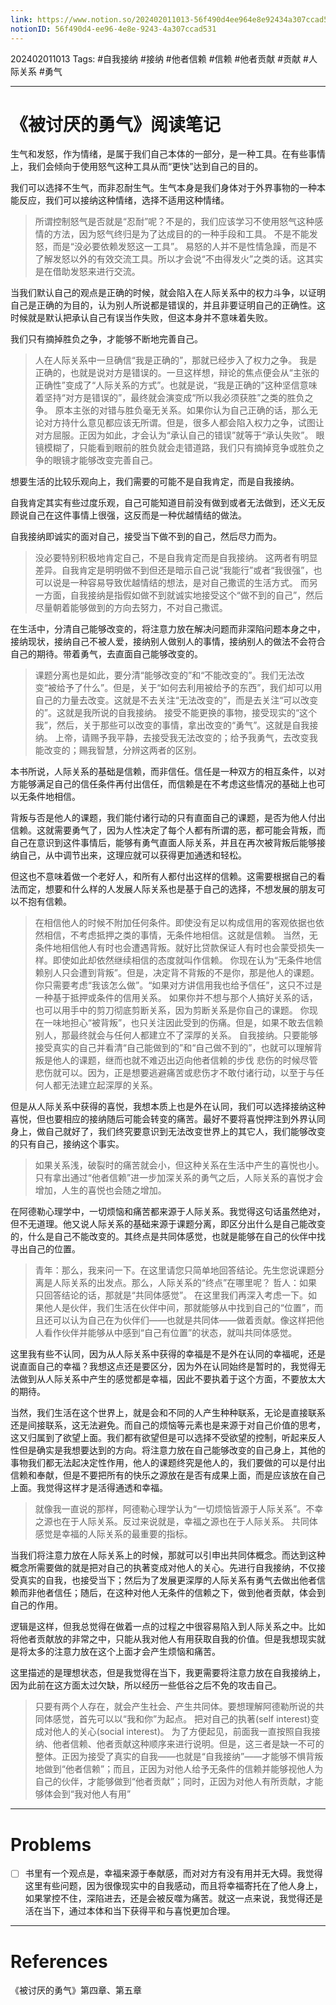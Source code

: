 ```yaml
---
link: https://www.notion.so/202402011013-56f490d4ee964e8e92434a307ccad531
notionID: 56f490d4-ee96-4e8e-9243-4a307ccad531
---
```

202402011013
Tags: #自我接纳 #接纳 #他者信赖 #信赖 #他者贡献 #贡献 #人际关系 #勇气

--- 
# 《被讨厌的勇气》阅读笔记

生气和发怒，作为情绪，是属于我们自己本体的一部分，是一种工具。在有些事情上，我们会倾向于使用怒气这种工具从而“更快”达到自己的目的。

我们可以选择不生气，而非忍耐生气。生气本身是我们身体对于外界事物的一种本能反应，我们可以接纳这种情绪，选择不适用这种情绪。

> 所谓控制怒气是否就是“忍耐”呢？不是的，我们应该学习不使用怒气这种感情的方法，因为怒气终归是为了达成目的的一种手段和工具。
> 不是不能发怒，而是“没必要依赖发怒这一工具”。
> 易怒的人并不是性情急躁，而是不了解发怒以外的有效交流工具。所以才会说“不由得发火”之类的话。这其实是在借助发怒来进行交流。

当我们默认自己的观点是正确的时候，就会陷入在人际关系中的权力斗争，以证明自己是正确的为目的，认为别人所说都是错误的，并且非要证明自己的正确性。这时候就是默认把承认自己有误当作失败，但这本身并不意味着失败。

我们只有摘掉胜负之争，才能够不断地完善自己。

> 人在人际关系中一旦确信“我是正确的”，那就已经步入了权力之争。
> 我是正确的，也就是说对方是错误的。一旦这样想，辩论的焦点便会从“主张的正确性”变成了“人际关系的方式”。也就是说，“我是正确的”这种坚信意味着坚持“对方是错误的”，最终就会演变成“所以我必须获胜”之类的胜负之争。
> 原本主张的对错与胜负毫无关系。如果你认为自己正确的话，那么无论对方持什么意见都应该无所谓。但是，很多人都会陷入权力之争，试图让对方屈服。正因为如此，才会认为“承认自己的错误”就等于“承认失败”。
> 眼镜模糊了，只能看到眼前的胜负就会走错道路，我们只有摘掉竞争或胜负之争的眼镜才能够改变完善自己。

想要生活的比较乐观向上，我们需要的可能不是自我肯定，而是自我接纳。

自我肯定其实有些过度乐观，自己可能知道目前没有做到或者无法做到，还义无反顾说自己在这件事情上很强，这反而是一种优越情结的做法。

自我接纳即诚实的面对自己，接受当下做不到的自己，然后尽力而为。

> 没必要特别积极地肯定自己，不是自我肯定而是自我接纳。
> 这两者有明显差异。自我肯定是明明做不到但还是暗示自己说“我能行”或者“我很强”，也可以说是一种容易导致优越情结的想法，是对自己撒谎的生活方式。
> 而另一方面，自我接纳是指假如做不到就诚实地接受这个“做不到的自己”，然后尽量朝着能够做到的方向去努力，不对自己撒谎。

在生活中，分清自己能够改变的，将注意力放在解决问题而非深陷问题本身之中，接纳现状，接纳自己不被人爱，接纳别人做别人的事情，接纳别人的做法不会符合自己的期待。带着勇气，去直面自己能够改变的。

> 课题分离也是如此，要分清“能够改变的”和“不能改变的”。我们无法改变“被给予了什么”。但是，关于“如何去利用被给予的东西”，我们却可以用自己的力量去改变。这就是不去关注“无法改变的”，而是去关注“可以改变的”。这就是我所说的自我接纳。
> 接受不能更换的事物，接受现实的“这个我”，然后，关于那些可以改变的事情，拿出改变的“勇气”。这就是自我接纳。
> 上帝，请赐予我平静，去接受我无法改变的；给予我勇气，去改变我能改变的；赐我智慧，分辨这两者的区别。

本书所说，人际关系的基础是信赖，而非信任。信任是一种双方的相互条件，以对方能够满足自己的信任条件再付出信任，而信赖是在不考虑这些情况的基础上也可以无条件地相信。

背叛与否是他人的课题，我们能付诸行动的只有直面自己的课题，是否为他人付出信赖。这就需要勇气了，因为人性决定了每个人都有所谓的恶，都可能会背叛，而自己在意识到这件事情后，能够有勇气直面人际关系，并且在再次被背叛后能够接纳自己，从中调节出来，这理应就可以获得更加通透和轻松。

但这也不意味着做一个老好人，和所有人都付出这样的信赖。这需要根据自己的看法而定，想要和什么样的人发展人际关系也是基于自己的选择，不想发展的朋友可以不抱有信赖。

> 在相信他人的时候不附加任何条件。即使没有足以构成信用的客观依据也依然相信，不考虑抵押之类的事情，无条件地相信。这就是信赖。
> 当然，无条件地相信他人有时也会遭遇背叛。就好比贷款保证人有时也会蒙受损失一样。即使如此却依然继续相信的态度就叫作信赖。
> 你现在认为“无条件地信赖别人只会遭到背叛”。但是，决定背不背叛的不是你，那是他人的课题。你只需要考虑“我该怎么做”。“如果对方讲信用我也给予信任”，这只不过是一种基于抵押或条件的信用关系。
> 如果你并不想与那个人搞好关系的话，也可以用手中的剪刀彻底剪断关系，因为剪断关系是你自己的课题。
> 你现在一味地担心“被背叛”，也只关注因此受到的伤痛。但是，如果不敢去信赖别人，那最终就会与任何人都建立不了深厚的关系。
> 自我接纳。只要能够接受真实的自己并看清“自己能做到的”和“自己做不到的”，也就可以理解背叛是他人的课题，继而也就不难迈出迈向他者信赖的步伐
> 悲伤的时候尽管悲伤就可以。因为，正是想要逃避痛苦或悲伤才不敢付诸行动，以至于与任何人都无法建立起深厚的关系。

但是从人际关系中获得的喜悦，我想本质上也是外在认同，我们可以选择接纳这种喜悦，但也要相应的接纳随后可能会转变的痛苦。最好不要将喜悦押注到外界认同身上，做自己就好了，我们终究要意识到无法改变世界上的其它人，我们能够改变的只有自己，接纳这个事实。

> 如果关系浅，破裂时的痛苦就会小，但这种关系在生活中产生的喜悦也小。只有拿出通过“他者信赖”进一步加深关系的勇气之后，人际关系的喜悦才会增加，人生的喜悦也会随之增加。

在阿德勒心理学中，一切烦恼和痛苦都来源于人际关系。我觉得这句话虽然绝对，但不无道理。他又说人际关系的基础来源于课题分离，即区分出什么是自己能改变的，什么是自己不能改变的。其终点是共同体感觉，也就是能够在自己的伙伴中找寻出自己的位置。

> 青年：那么，我来问一下。在这里请您只简单地回答结论。先生您说课题分离是人际关系的出发点。那么，人际关系的“终点”在哪里呢？
> 哲人：如果只回答结论的话，那就是“共同体感觉”。
> 在这里我们再深入考虑一下。如果他人是伙伴，我们生活在伙伴中间，那就能够从中找到自己的“位置”，而且还可以认为自己在为伙伴们——也就是共同体——做着贡献。像这样把他人看作伙伴并能够从中感到“自己有位置”的状态，就叫共同体感觉。

这里我有些不认同，因为从人际关系中获得的幸福是不是外在认同的幸福呢，还是说直面自己的幸福？我想这点还是要区分，因为外在认同始终是暂时的，我觉得无法做到从人际关系中产生的感觉都是幸福，因此不要执着于这个方面，不要放太大的期待。

当然，我们生活在这个世界上，就是会和不同的人产生种种联系，无论是直接联系还是间接联系，这无法避免。而自己的烦恼等元素也是来源于对自己价值的思考，这又归属到了欲望上面。我们都有欲望但是可以选择不受欲望的控制，听起来反人性但是确实是我想要达到的方向。将注意力放在自己能够改变的自己身上，其他的事物我们都无法起决定性作用，他人的课题终究是他人的，我们要做的可以是付出信赖和奉献，但是不要把所有的快乐之源放在是否有成果上面，而是应该放在自己上面。我觉得这样才是活得通透和幸福。

> 就像我一直说的那样，阿德勒心理学认为“一切烦恼皆源于人际关系”。不幸之源也在于人际关系。反过来说就是，幸福之源也在于人际关系。
> 共同体感觉是幸福的人际关系的最重要的指标。

当我们将注意力放在人际关系上的时候，那就可以引申出共同体概念。而达到这种概念所需要做的就是把对自己的执著变成对他人的关心。先进行自我接纳，不仅接受真实的自我，也接受当下；然后为了发展更深厚的人际关系有勇气去做出他者信赖而非他者信任；随后，在这种对他人无条件的信赖之下，做到他者贡献，体会到自己的作用。

逻辑是这样，但我总觉得在做着一点的过程之中很容易陷入到人际关系之中。比如将他者贡献放的非常之中，只能从我对他人有用获取自我的价值。但是我想现实就是将太多的注意力放在这个上面才会产生烦恼和痛苦。

这里描述的是理想状态，但是我觉得在当下，我更需要将注意力放在自我接纳上，因为此前在这方面太过欠缺，所以经历一些低谷之后不免的攻击自己。

> 只要有两个人存在，就会产生社会、产生共同体。要想理解阿德勒所说的共同体感觉，首先可以以“我和你”为起点。
> 把对自己的执著(self interest)变成对他人的关心(social interest)。
> 为了方便起见，前面我一直按照自我接纳、他者信赖、他者贡献这种顺序来进行说明。但是，这三者是缺一不可的整体。正因为接受了真实的自我——也就是“自我接纳”——才能够不惧背叛地做到“他者信赖”；而且，正因为对他人给予无条件的信赖并能够视他人为自己的伙伴，才能够做到“他者贡献”；同时，正因为对他人有所贡献，才能够体会到“我对他人有用”

---
# Problems

- [ ] 书里有一个观点是，幸福来源于奉献感，而对对方有没有用并无大碍。我觉得这里有些问题，因为很像现实中的自我感动，而且将幸福寄托在了他人身上，如果掌控不住，深陷进去，还是会被反噬为痛苦。就这一点来说，我觉得还是活在当下，通过本体和当下获得平和与喜悦更加合理。

---
# References

《被讨厌的勇气》第四章、第五章